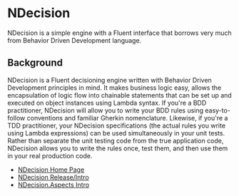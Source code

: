 NDecision
=============

NDecision is a simple engine with a Fluent interface that borrows very much from Behavior Driven Development language. 

Background
-------

NDecision is a Fluent decisioning engine written with Behavior Driven Development principles in mind. It makes business logic easy, allows the encapsulation of logic flow into chainable statements that can be set up and executed on object instances using Lambda syntax. If you're a BDD practitioner, NDecision will allow you to write your BDD rules using easy-to-follow conventions and familiar Gherkin nomenclature. Likewise, if you're a TDD practitioner, your NDecision specifications (the actual rules you write using Lambda expressions) can be used simultaneously in your unit tests. Rather than separate the unit testing code from the true application code, NDecision allows you to write the rules once, test them, and then use them in your real production code. 

* [NDecision Home Page](http://www.bradygaster.com/ndecision) 
* [NDecision Release/Intro](http://www.bradygaster.com/announcing-the-ndecision-1.0-release)
* [NDecision.Aspects Intro](http://www.bradygaster.com/ndecision-with-aop)